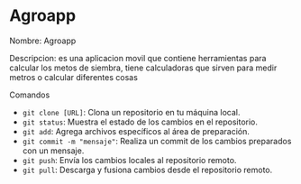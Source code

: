 # Agroapp
Nombre: Agroapp

Descripcion:
es una aplicacion movil que contiene herramientas para calcular los metos de siembra, tiene calculadoras que sirven para medir metros o calcular diferentes cosas


  Comandos

- `git clone [URL]`: Clona un repositorio en tu máquina local.
- `git status`: Muestra el estado de los cambios en el repositorio.
- `git add`: Agrega archivos específicos al área de preparación.
- `git commit -m "mensaje"`: Realiza un commit de los cambios preparados con un mensaje.
- `git push`: Envía los cambios locales al repositorio remoto.
- `git pull`: Descarga y fusiona cambios desde el repositorio remoto.